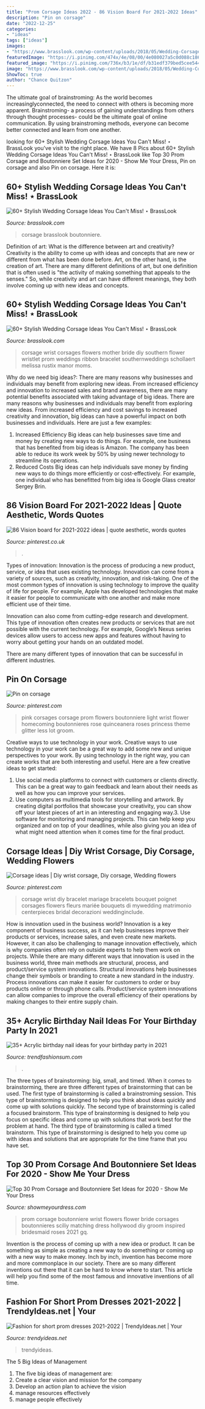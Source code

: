 ```yaml
---
title: "Prom Corsage Ideas 2022 - 86 Vision Board For 2021-2022 Ideas"
description: "Pin on corsage"
date: "2022-12-25"
categories:
- "ideas"
tags: ["ideas"]
images:
- "https://www.brasslook.com/wp-content/uploads/2018/05/Wedding-Corsage-19.jpg"
featuredImage: "https://i.pinimg.com/474x/4e/08/00/4e080027a5c0d088c18607a2f90dbc36.jpg"
featured_image: "https://i.pinimg.com/736x/b3/1e/df/b31edf379bed5cee544a79475327f805.jpg"
image: "https://www.brasslook.com/wp-content/uploads/2018/05/Wedding-Corsage-22.jpg"
ShowToc: true
author: "Chance Quitzon"
---
```



The ultimate goal of brainstroming:
As the world becomes increasinglyconnected, the need to connect with others is becoming more apparent. Brainstroming- a process of gaining understandings from others through thought processes- could be the ultimate goal of online communication. By using brainstroming methods, everyone can become better connected and learn from one another.

	

		
looking for 60+ Stylish Wedding Corsage Ideas You Can&#039;t Miss! ⋆ BrassLook you've visit to the right place. We have 8 Pics about 60+ Stylish Wedding Corsage Ideas You Can&#039;t Miss! ⋆ BrassLook like Top 30 Prom Corsage and Boutonniere Set Ideas for 2020 - Show Me Your Dress, Pin on corsage and also Pin on corsage. Here it is:
		
    
## 60+ Stylish Wedding Corsage Ideas You Can&#039;t Miss! ⋆ BrassLook

<img loading=lazy src="https://www.brasslook.com/wp-content/uploads/2018/05/Wedding-Corsage-22.jpg" onerror="this.onerror=null;this.src='https://tse2.mm.bing.net/th?id=OIP.PEqg2FcN2cPVOglcx2p8TQHaLF&amp;pid=15.1';" alt="60+ Stylish Wedding Corsage Ideas You Can&#039;t Miss! ⋆ BrassLook">

_Source: brasslook.com_

>corsage brasslook boutonniere. 

	

Definition of art: What is the difference between art and creativity?
Creativity is the ability to come up with ideas and concepts that are new or different from what has been done before. Art, on the other hand, is the creation of art. There are many different definitions of art, but one definition that is often used is "the activity of making something that appeals to the senses." So, while creativity and art can have different meanings, they both involve coming up with new ideas and concepts.

    
## 60+ Stylish Wedding Corsage Ideas You Can&#039;t Miss! ⋆ BrassLook

<img loading=lazy src="https://www.brasslook.com/wp-content/uploads/2018/05/Wedding-Corsage-19.jpg" onerror="this.onerror=null;this.src='https://tse4.mm.bing.net/th?id=OIP.oGu_Nh3cg5ac7pvJI_o4kAHaKL&amp;pid=15.1';" alt="60+ Stylish Wedding Corsage Ideas You Can&#039;t Miss! ⋆ BrassLook">

_Source: brasslook.com_

>corsage wrist corsages flowers mother bride diy southern flower wristlet prom weddings ribbon bracelet southernweddings schollaert melissa rustix manor moms. 

	

Why do we need big ideas?: There are many reasons why businesses and individuals may benefit from exploring new ideas. From increased efficiency and innovation to increased sales and brand awareness, there are many potential benefits associated with taking advantage of big ideas.
There are many reasons why businesses and individuals may benefit from exploring new ideas. From increased efficiency and cost savings to increased creativity and innovation, big ideas can have a powerful impact on both businesses and individuals. Here are just a few examples:
1. Increased Efficiency
Big ideas can help businesses save time and money by creating new ways to do things. For example, one business that has benefited from big ideas is Amazon. The company has been able to reduce its work week by 50% by using newer technology to streamline its operations.
2. Reduced Costs
Big ideas can help individuals save money by finding new ways to do things more efficiently or cost-effectively. For example, one individual who has benefitted from big idea is Google Glass creator Sergey Brin.

    
## 86 Vision Board For 2021-2022 Ideas | Quote Aesthetic, Words Quotes

<img loading=lazy src="https://i.pinimg.com/474x/4e/08/00/4e080027a5c0d088c18607a2f90dbc36.jpg" onerror="this.onerror=null;this.src='https://tse2.mm.bing.net/th?id=OIP.NsPUaUWCyVj6kQB82ljIxgAAAA&amp;pid=15.1';" alt="86 Vision board for 2021-2022 ideas | quote aesthetic, words quotes">

_Source: pinterest.co.uk_

>. 

	

Types of innovation:
Innovation is the process of producing a new product, service, or idea that uses existing technology. Innovation can come from a variety of sources, such as creativity, innovation, and risk-taking. 
One of the most common types of innovation is using technology to improve the quality of life for people. For example, Apple has developed technologies that make it easier for people to communicate with one another and make more efficient use of their time. 

Innovation can also come from cutting-edge research and development. This type of innovation often creates new products or services that are not possible with the current technology. For example, Google’s Nexus series devices allow users to access new apps and features without having to worry about getting your hands on an outdated model. 

There are many different types of innovation that can be successful in different industries.

    
## Pin On Corsage

<img loading=lazy src="https://i.pinimg.com/originals/48/01/73/4801730fe64ff3478a39594ed51c988a.jpg" onerror="this.onerror=null;this.src='https://tse1.mm.bing.net/th?id=OIP.2WSWTSwZxsppXSOFAxaPYAHaJ4&amp;pid=15.1';" alt="Pin on corsage">

_Source: pinterest.com_

>pink corsages corsage prom flowers boutonniere light wrist flower homecoming boutonnieres rose quinceanera roses princess theme glitter less lot groom. 

	

Creative ways to use technology in your work.
Creative ways to use technology in your work can be a great way to add some new and unique perspectives to your work. By using technology in the right way, you can create works that are both interesting and useful. Here are a few creative ideas to get started: 
1. Use social media platforms to connect with customers or clients directly. This can be a great way to gain feedback and learn about their needs as well as how you can improve your services.
2. Use computers as multimedia tools for storytelling and artwork. By creating digital portfolios that showcase your creativity, you can show off your latest pieces of art in an interesting and engaging way.3. Use software for monitoring and managing projects. This can help keep you organized and on top of your deadlines, while also giving you an idea of what might need attention when it comes time for the final product.
    
## Corsage Ideas | Diy Wrist Corsage, Diy Corsage, Wedding Flowers

<img loading=lazy src="https://i.pinimg.com/736x/b3/1e/df/b31edf379bed5cee544a79475327f805.jpg" onerror="this.onerror=null;this.src='https://tse3.mm.bing.net/th?id=OIP.NE9bEUkxW216OOHkTGuqYAHaKE&amp;pid=15.1';" alt="Corsage ideas | Diy wrist corsage, Diy corsage, Wedding flowers">

_Source: pinterest.com_

>corsage wrist diy bracelet mariage bracelets bouquet poignet corsages flowers fleurs mariée bouquets di mywedding matrimonio centerpieces bridal decorazioni weddinginclude. 

	

How is innovation used in the business world?
Innovation is a key component of business success, as it can help businesses improve their products or services, increase sales, and even create new markets. However, it can also be challenging to manage innovation effectively, which is why companies often rely on outside experts to help them work on projects. 
While there are many different ways that innovation is used in the business world, three main methods are structural, process, and product/service system innovations. Structural innovations help businesses change their symbols or branding to create a new standard in the industry. Process innovations can make it easier for customers to order or buy products online or through phone calls. Product/service system innovations can allow companies to improve the overall efficiency of their operations by making changes to their entire supply chain.

    
## 35+ Acrylic Birthday Nail Ideas For Your Birthday Party In 2021

<img loading=lazy src="https://trendfashionsum.com/wp-content/uploads/2021/05/6-16.jpg" onerror="this.onerror=null;this.src='https://tse1.mm.bing.net/th?id=OIP.natCWr4ILGQoSGwzEyxdRwHaLH&amp;pid=15.1';" alt="35+ Acrylic birthday nail ideas for your birthday party in 2021">

_Source: trendfashionsum.com_

>. 

	

The three types of brainstorming: big, small, and timed.
When it comes to brainstorming, there are three different types of brainstorming that can be used. The first type of brainstorming is called a brainstroming session. This type of brainstorming is designed to help you think about ideas quickly and come up with solutions quickly. The second type of brainstorming is called a focused brainstorm. This type of brainstorming is designed to help you focus on specific ideas and come up with solutions that work best for the problem at hand. The third type of brainstorming is called a timed brainstorm. This type of brainstorming is designed to help you come up with ideas and solutions that are appropriate for the time frame that you have set.

    
## Top 30 Prom Corsage And Boutonniere Set Ideas For 2020 - Show Me Your Dress

<img loading=lazy src="https://www.showmeyourdress.com/wp-content/uploads/2019/11/prom-corsage-and-boutonniere-set-ideas-4.jpg" onerror="this.onerror=null;this.src='https://tse1.mm.bing.net/th?id=OIP.5KNT8l9OYzA_c-DPi_feRQHaLK&amp;pid=15.1';" alt="Top 30 Prom Corsage and Boutonniere Set Ideas for 2020 - Show Me Your Dress">

_Source: showmeyourdress.com_

>prom corsage boutonniere wrist flowers flower bride corsages boutonnieres sciliy matching dress hollywood diy groom inspired bridesmaid roses 2021 gq. 

	

Invention is the process of coming up with a new idea or product. It can be something as simple as creating a new way to do something or coming up with a new way to make money. Inch by inch, invention has become more and more commonplace in our society. There are so many different inventions out there that it can be hard to know where to start. This article will help you find some of the most famous and innovative inventions of all time.

    
## Fashion For Short Prom Dresses 2021-2022 | TrendyIdeas.net | Your

<img loading=lazy src="https://trendyideas.net/wp-content/uploads/2021/01/1611042020_390_Fashion-for-short-prom-dresses-2021-2022.jpg" onerror="this.onerror=null;this.src='https://tse1.mm.bing.net/th?id=OIP.AXMTcVHPLZDIe8wRrPJCUQHaLH&amp;pid=15.1';" alt="Fashion for short prom dresses 2021-2022 | TrendyIdeas.net | Your">

_Source: trendyideas.net_

>trendyideas. 

	

The 5 Big Ideas of Management
1. The five big ideas of management are: 
1. Create a clear vision and mission for the company 
2. Develop an action plan to achieve the vision 
3. manage resources effectively 
4. manage people effectively 

